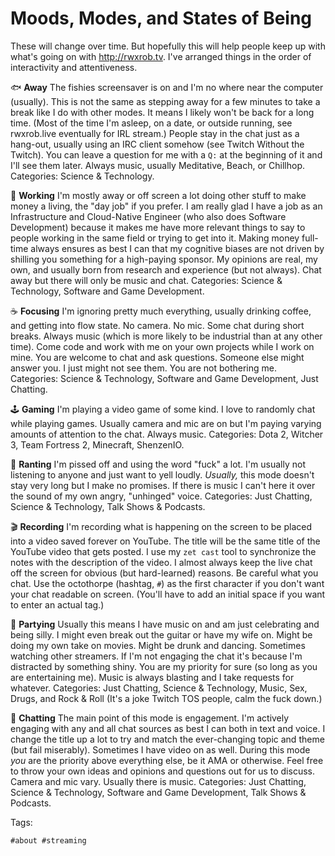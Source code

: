 # Moods, Modes, and States of Being

These will change over time. But hopefully this will help people keep up
with what's going on with <http://rwxrob.tv>. I've arranged things in
the order of interactivity and attentiveness.

🐟 **Away** The fishies screensaver is on and I'm no where near the
computer (usually). This is not the same as stepping away for a few
minutes to take a break like I do with other modes. It means I likely
won't be back for a long time. (Most of the time I'm asleep, on a date,
or outside running, see rwxrob.live eventually for IRL stream.) People
stay in the chat just as a hang-out, usually using an IRC client somehow
(see Twitch Without the Twitch). You can leave a question for me with a
`Q:` at the beginning of it and I'll see them later. Always music,
usually Meditative, Beach, or Chillhop. Categories: Science &
Technology.

🏢 **Working** I'm mostly away or off screen a lot doing other stuff to
make money a living, the "day job" if you prefer. I am really glad I
have a job as an Infrastructure and Cloud-Native Engineer (who also does
Software Development) because it makes me have more relevant things to
say to people working in the same field or trying to get into it. Making
money full-time always ensures as best I can that my cognitive biases
are not driven by shilling you something for a high-paying sponsor. My
opinions are real, my own, and usually born from research and experience
(but not always). Chat away but there will only be music and chat.
Categories: Science & Technology, Software and Game Development.

☕ **Focusing** I'm ignoring pretty much everything, usually drinking
coffee, and getting into flow state. No camera. No mic. Some chat during
short breaks. Always music (which is more likely to be industrial than
at any other time). Come code and work with me on your own projects
while I work on mine. You are welcome to chat and ask questions. Someone
else might answer you. I just might not see them. You are not bothering
me. Categories: Science & Technology, Software and Game Development,
Just Chatting.

🕹️  **Gaming** I'm playing a video game of some kind. I love to randomly
chat while playing games. Usually camera and mic are on but I'm paying
varying amounts of attention to the chat. Always music. Categories: Dota
2, Witcher 3, Team Fortress 2, Minecraft, ShenzenIO.

🤬 **Ranting** I'm pissed off and using the word "fuck" a lot. I'm
usually not listening to anyone and just want to yell loudly. *Usually,*
this mode doesn't stay very long but I make no promises. If there is
music I can't here it over the sound of my own angry, "unhinged" voice.
Categories: Just Chatting, Science & Technology, Talk Shows & Podcasts.

🎬 **Recording** I'm recording what is happening on the screen to be
placed into a video saved forever on YouTube. The title will be the same
title of the YouTube video that gets posted. I use my `zet cast` tool to
synchronize the notes with the description of the video. I almost always
keep the live chat off the screen for obvious (but hard-learned)
reasons. Be careful what you chat. Use the octothorpe (hashtag, `#`) as
the first character if you don't want your chat readable on screen.
(You'll have to add an initial space if you want to enter an actual
tag.)

🎉 **Partying** Usually this means I have music on and am just
celebrating and being silly. I might even break out the guitar or have
my wife on. Might be doing my own take on movies. Might be drunk and
dancing. Sometimes watching other streamers. If I'm not engaging the
chat it's because I'm distracted by something shiny. You are my priority
for sure (so long as you are entertaining me). Music is always
blasting and I take requests for whatever. Categories: Just Chatting,
Science & Technology, Music, Sex, Drugs, and Rock & Roll (It's a joke
Twitch TOS people, calm the fuck down.)

💬 **Chatting** The main point of this mode is engagement. I'm actively
engaging with any and all chat sources as best I can both in text and
voice. I change the title up a lot to try and match the ever-changing
topic and theme (but fail miserably). Sometimes I have video on as well.
During this mode *you* are the priority above everything else, be it AMA
or otherwise. Feel free to throw your own ideas and opinions and
questions out for us to discuss. Camera and mic vary. Usually there is
music. Categories: Just Chatting, Science & Technology, Software and
Game Development, Talk Shows & Podcasts.

Tags:

    #about #streaming

